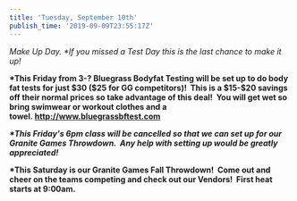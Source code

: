 ```yaml
---
title: 'Tuesday, September 10th'
publish_time: '2019-09-09T23:55:17Z'
---
```


*Make Up Day. \*If you missed a Test Day this is the last chance to make
it up!*

**\*This Friday from 3-? Bluegrass Bodyfat Testing will be set up to do
body fat tests for just \$30 (\$25 for GG competitors)!  This is a
\$15-\$20 savings off their normal prices so take advantage of this
deal!  You will get wet so bring swimwear or workout clothes and a
towel. <http://www.bluegrassbftest.com>**

***\*This Friday's 6pm class will be cancelled so that we can set up for
our Granite Games Throwdown.  Any help with setting up would be greatly
appreciated!***

**\*This Saturday is our Granite Games Fall Throwdown!  Come out and
cheer on the teams competing and check out our Vendors!  First heat
starts at 9:00am.**

 
